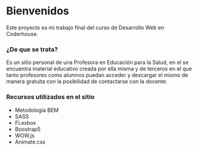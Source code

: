 # Bienvenidos 
Este proyecto es mi trabajo final del curso de Desarrollo Web en Coderhouse.

### ¿De que se trata?
Es un sitio personal de una Profesora en Educación para la Salud, en el se encuentra material educativo creada por ella misma y de terceros en el que tanto profesores como alumnos puedan acceder y descargar el mismo de manera gratuita con la posibilidad de contactarse con la docente.

### Recursos utilizados en el sitio
- Metodología BEM 
- SASS
- FLexbox
- Boostrap5
- WOW.js
- Animate.css